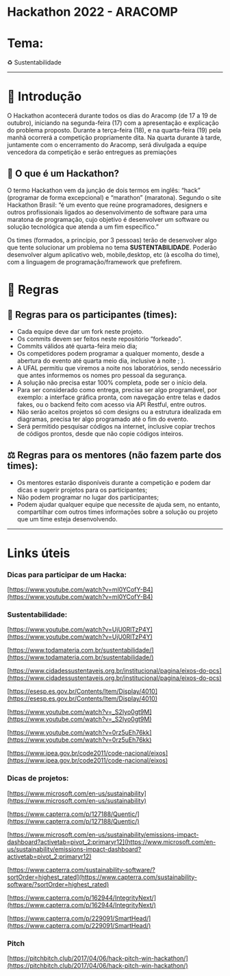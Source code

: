 # Hackathon 2022 - ARACOMP

# Tema:

<aside>
♻️ Sustentabilidade

</aside>

---

# 🌲️ Introdução

O Hackathon acontecerá durante todos os dias do Aracomp (de 17 a 19 de outubro), iniciando na segunda-feira (17) com a apresentação e explicação do problema proposto. Durante a terça-feira (18), e na quarta-feira (19) pela manhã ocorrerá a competição propriamente dita. Na quarta durante à tarde, juntamente com o encerramento do Aracomp, será divulgada a equipe vencedora da competição e serão entregues as premiações

## 🤔️ O que é um Hackathon?
O termo Hackathon vem da junção de dois termos em inglês: “hack” (programar de forma excepcional) e “marathon” (maratona). Segundo o site Hackathon Brasil: “é um evento que reúne programadores, designers e outros profissionais ligados ao desenvolvimento de software para uma maratona de programação, cujo objetivo é desenvolver um software ou solução tecnológica que atenda a um fim específico.”

Os times (formados, a princípio, por 3 pessoas) terão de desenvolver algo que tente solucionar um problema no tema **SUSTENTABILIDADE**. Poderão desenvolver algum aplicativo web, mobile,desktop, etc (à escolha do time), com a linguagem de programação/framework que prefefirem.

# 📜️ Regras

## 👥️ Regras para os participantes (times):
- Cada equipe deve dar um fork neste projeto.
- Os commits devem ser feitos neste repositório “forkeado”.
- Commits válidos até quarta-feira meio dia;
- Os competidores podem programar a qualquer momento, desde a abertura do evento até quarta meio dia, inclusive à noite ; ).
- A UFAL permitiu que viremos a noite nos laboratórios, sendo necessário que antes informemos os nomes pro pessoal da segurança.
- A solução não precisa estar 100% completa, pode ser o início dela.
- Para ser considerado como entrega, precisa ser algo programável, por exemplo: a interface gráfica pronta, com navegação entre telas e dados fakes, ou o backend feito com acesso via API Restful, entre outros.
- Não serão aceitos projetos só com designs ou a estrutura idealizada em diagramas, precisa ter algo programado até o fim do evento.
- Será permitido pesquisar códigos na internet, inclusive copiar trechos de códigos prontos, desde que não copie códigos inteiros.

## ⚖️ Regras para os mentores (não fazem parte dos times):
- Os mentores estarão disponíveis durante a competição e podem dar dicas e sugerir projetos para os participantes;
- Não podem programar no lugar dos participantes;
- Podem ajudar qualquer equipe que necessite de ajuda sem, no entanto, compartilhar com outros times informações sobre a solução ou projeto que um time esteja desenvolvendo.



---

# Links úteis

### Dicas para participar de um Hacka:

[https://www.youtube.com/watch?v=ml0YCofY-B4](https://www.youtube.com/watch?v=ml0YCofY-B4)

### Sustentabilidade:

[https://www.youtube.com/watch?v=UjU0RlTzP4Y](https://www.youtube.com/watch?v=UjU0RlTzP4Y)

[https://www.todamateria.com.br/sustentabilidade/](https://www.todamateria.com.br/sustentabilidade/)

[https://www.cidadessustentaveis.org.br/institucional/pagina/eixos-do-pcs](https://www.cidadessustentaveis.org.br/institucional/pagina/eixos-do-pcs)

[https://esesp.es.gov.br/Contents/Item/Display/4010](https://esesp.es.gov.br/Contents/Item/Display/4010)

[https://www.youtube.com/watch?v=_S2Iyo0gt9M](https://www.youtube.com/watch?v=_S2Iyo0gt9M)

[https://www.youtube.com/watch?v=0rz5uEh76kk](https://www.youtube.com/watch?v=0rz5uEh76kk)

[https://www.ipea.gov.br/code2011/code-nacional/eixos](https://www.ipea.gov.br/code2011/code-nacional/eixos)

### Dicas de projetos:

[https://www.microsoft.com/en-us/sustainability](https://www.microsoft.com/en-us/sustainability)

[https://www.capterra.com/p/127188/Quentic/](https://www.capterra.com/p/127188/Quentic/)

[https://www.microsoft.com/en-us/sustainability/emissions-impact-dashboard?activetab=pivot_2:primaryr12](https://www.microsoft.com/en-us/sustainability/emissions-impact-dashboard?activetab=pivot_2:primaryr12)

[https://www.capterra.com/sustainability-software/?sortOrder=highest_rated](https://www.capterra.com/sustainability-software/?sortOrder=highest_rated)

[https://www.capterra.com/p/162944/IntegrityNext/](https://www.capterra.com/p/162944/IntegrityNext/)

[https://www.capterra.com/p/229091/SmartHead/](https://www.capterra.com/p/229091/SmartHead/)

### Pitch

[https://pitchbitch.club/2017/04/06/hack-pitch-win-hackathon/](https://pitchbitch.club/2017/04/06/hack-pitch-win-hackathon/)
